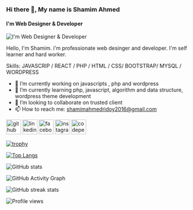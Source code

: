 ### Hi there 👋, My name is Shamim Ahmed
#### I'm Web Designer & Developer
![I'm Web Designer & Developer](https://i.ibb.co/cg4tvd2/banner.png)

Hello, I'm Shamim. i'm professionate web desinger and developer. I'm self learner and hard worker.

Skills:  JAVASCRIP / REACT / PHP / HTML / CSS/ BOOTSTRAP/ MYSQL / WORDPRESS

- 🔭 I’m currently working on javascripts , php and wordpress 
- 🌱 I’m currently learning php, javascript, algorithm and data structure, wordpress theme development 
- 👯 I’m looking to collaborate on trusted client 
- 📫 How to reach me: shamimahmedridoy2016@gmail.com 


[<img src='https://cdn.jsdelivr.net/npm/simple-icons@3.0.1/icons/github.svg' alt='github' height='40'>](https://github.com/shamim2001)  [<img src='https://cdn.jsdelivr.net/npm/simple-icons@3.0.1/icons/linkedin.svg' alt='linkedin' height='40'>](https://www.linkedin.com/in/in/shamimdev//)  [<img src='https://cdn.jsdelivr.net/npm/simple-icons@3.0.1/icons/facebook.svg' alt='facebook' height='40'>](https://www.facebook.com/shamimahmed23)  [<img src='https://cdn.jsdelivr.net/npm/simple-icons@3.0.1/icons/instagram.svg' alt='instagram' height='40'>](https://www.instagram.com//md_shamimahmed_/)  [<img src='https://cdn.jsdelivr.net/npm/simple-icons@3.0.1/icons/codepen.svg' alt='codepen' height='40'>](https://codepen.io/shamim2001)  

[![trophy](https://github-profile-trophy.vercel.app/?username=shamim2001)](https://github.com/ryo-ma/github-profile-trophy)

[![Top Langs](https://github-readme-stats.vercel.app/api/top-langs/?username=shamim2001)](https://github.com/anuraghazra/github-readme-stats)

![GitHub stats](https://github-readme-stats.vercel.app/api?username=shamim2001&show_icons=true)  

![GitHub Activity Graph](https://activity-graph.herokuapp.com/graph?username=shamim2001)  

![GitHub streak stats](https://github-readme-streak-stats.herokuapp.com/?user=shamim2001)  

![Profile views](https://gpvc.arturio.dev/shamim2001)  
